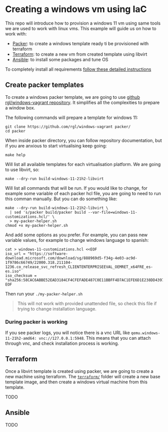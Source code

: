# Creating a windows vm using IaC

This repo will introduce how to provision a windows 11 vm using same tools we
are used to work with linux vms. This example will guide us on how to work with:

* [Packer](https://www.packer.io/): to create a windows template ready ti be provisioned with terraform
* [Terraform](https://www.terraform.io/): to create a new vm from created template using libvirt
* [Ansible](https://www.ansible.com/): to install some packages and tune OS

To completely install all requirements [follow these detailed
instructions](docs/requirements.md)

## Create packer templates

To create a windows packer template, we are going to use [github
rgl/windows-vagrant repository](https://github.com/rgl/windows-vagrant). It
simplifies all the complexities to prepare a window box. 

The following commands will prepare a template for windows 11:

```
git clone https://github.com/rgl/windows-vagrant packer/
cd packer
```

When inside packer directory, you can follow repository documentation, but if
you are anxious to start virtualising keep going:

```
make help
```

Will list all available templates for each virtualisation platform. We are going
to use libvirt, so:

```
make --dry-run build-windows-11-21h2-libvirt
```

Will list all commands that will be run. If you would like to change, for
example some variable of each packer hcl file, you are going to need to run this
comman manually. But you can do something like:

```
make --dry-run build-windows-11-21h2-libvirt \
  | sed 's/packer build/packer build --var-file=windows-11-customizations.hcl/' \
  > my-packer-helper.sh
chmod +x my-packer-helper.sh
```

And add some options as you prefer. For example, you can pass new variable
values, for example to change windows language to spanish:

```
cat > windows-11-customizations.hcl <<EOF
iso_url = "https://software-download.microsoft.com/download/sg/888969d5-f34g-4e03-ac9d-1f9786c66749/22000.318.211104-1236.co_release_svc_refresh_CLIENTENTERPRISEEVAL_OEMRET_x64FRE_es-es.iso"
iso_checksum = "sha256:58CAC6ABBE52EAD3184CF4CFEFADE487C0E11BBFF4D7AC1EFE6D1E238DD43971"
EOF
```

Then run your `./my-packer-helper.sh`

> This will not work with provided unattended file, so check this file if trying
> to change installation language.

### During packer is working

If you see packer logs, you will notice there is a vnc URL like
`qemu.windows-11-21h2-amd64: vnc://127.0.0.1:5948`. This means that you can
attach through vnc, and check installation process is working.

## Terraform

Once a libvirt template is created using packer, we are going to create a new
machine using terraform. The [`terraform/`](./terraform) folder will create a
new base template image, and then create a windows virtual machine from this
template.

TODO

## Ansible

TODO
